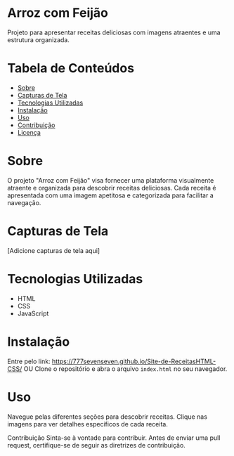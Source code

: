 # Arroz com Feijão

Projeto para apresentar receitas deliciosas com imagens atraentes e uma estrutura organizada.

# Tabela de Conteúdos

- [Sobre](#sobre)
- [Capturas de Tela](#capturas-de-tela)
- [Tecnologias Utilizadas](#tecnologias-utilizadas)
- [Instalação](#instalação)
- [Uso](#uso)
- [Contribuição](#contribuição)
- [Licença](#licença)

# Sobre

O projeto "Arroz com Feijão" visa fornecer uma plataforma visualmente atraente e organizada para descobrir receitas deliciosas. Cada receita é apresentada com uma imagem apetitosa e categorizada para facilitar a navegação.

# Capturas de Tela

[Adicione capturas de tela aqui]

# Tecnologias Utilizadas

- HTML
- CSS
- JavaScript

# Instalação

Entre pelo link: https://777sevenseven.github.io/Site-de-ReceitasHTML-CSS/
                            OU
Clone o repositório e abra o arquivo `index.html` no seu navegador.

# Uso
Navegue pelas diferentes seções para descobrir receitas. Clique nas imagens para ver detalhes específicos de cada receita.

Contribuição
Sinta-se à vontade para contribuir. Antes de enviar uma pull request, certifique-se de seguir as diretrizes de contribuição.
